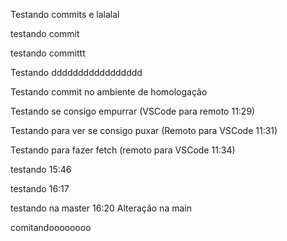 Testando commits e lalalal

testando commit

testando committt 

Testando ddddddddddddddddd

Testando commit no ambiente de homologação

Testando se consigo empurrar (VSCode para remoto 11:29)

Testando para ver se consigo puxar (Remoto para VSCode 11:31)

Testando para fazer fetch (remoto para VSCode 11:34)

testando 15:46


testando 16:17

testando na master 16:20
Alteração na main

comitandoooooooo